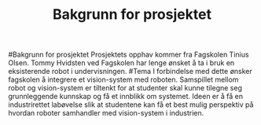 ﻿---
layout: post
title: Bakgrunn for prosjektet
subtitle: 
---

#Bakgrunn for prosjektet
Prosjektets opphav kommer fra Fagskolen Tinius Olsen. Tommy Hvidsten ved Fagskolen har lenge ønsket å ta i bruk en eksisterende robot i undervisningen. 
#Tema
I forbindelse med dette ønsker fagskolen å integrere et vision-system med roboten. Samspillet mellom robot og vision-system er tiltenkt for at studenter skal kunne tilegne seg grunnleggende kunnskap og få et innblikk om systemet. Ideen er å få en industrirettet labøvelse slik at studentene kan få et best mulig perspektiv på hvordan roboter samhandler med vision-system i industrien.  
 
